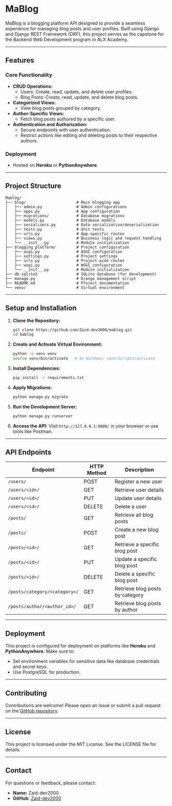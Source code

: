 # MaBlog

MaBlog is a blogging platform API designed to provide a seamless experience for managing blog posts and user profiles. Built using Django and Django REST Framework (DRF), this project serves as the capstone for the Backend Web Development program in ALX Academy.

---

## Features

### Core Functionality
- **CRUD Operations:**
  - Users: Create, read, update, and delete user profiles.
  - Blog Posts: Create, read, update, and delete blog posts.
- **Categorized Views:**
  - View blog posts grouped by category.
- **Author-Specific Views:**
  - Fetch blog posts authored by a specific user.
- **Authentication and Authorization:**
  - Secure endpoints with user authentication.
  - Restrict actions like editing and deleting posts to their respective authors.

### Deployment
- Hosted on **Heroku** or **PythonAnywhere**.

---

## Project Structure

```
Mablog/
├── blog/                      # Main blogging app
│   ├── admin.py               # Admin configurations
│   ├── apps.py                # App configuration
│   ├── migrations/            # Database migrations
│   ├── models.py              # Database models
│   ├── serializers.py         # Data serialization/deserialization
│   ├── tests.py               # Unit tests
│   ├── urls.py                # App-specific routes
│   ├── views.py               # Business logic and request handling
│   └── __init__.py            # Module initialization
├── blogging_platform/         # Project configuration
│   ├── asgi.py                # ASGI configuration
│   ├── settings.py            # Project settings
│   ├── urls.py                # Project-wide routes
│   ├── wsgi.py                # WSGI configuration
│   └── __init__.py            # Module initialization
├── db.sqlite3                 # SQLite database (for development)
├── manage.py                  # Django management script
├── README.md                  # Project documentation
└── venv/                      # Virtual environment
```

---

## Setup and Installation

1. **Clone the Repository:**
   ```bash
   git clone https://github.com/Zaid-dev2000/mablog.git
   cd mablog
   ```

2. **Create and Activate Virtual Environment:**
   ```bash
   python -m venv venv
   source venv/bin/activate   # On Windows: venv\Scripts\activate
   ```

3. **Install Dependencies:**
   ```bash
   pip install -r requirements.txt
   ```

4. **Apply Migrations:**
   ```bash
   python manage.py migrate
   ```

5. **Run the Development Server:**
   ```bash
   python manage.py runserver
   ```

6. **Access the API:**
   Visit `http://127.0.0.1:8000/` in your browser or use tools like Postman.

---

## API Endpoints

| Endpoint                  | HTTP Method | Description                          |
|---------------------------|-------------|--------------------------------------|
| `/users/`                 | POST        | Register a new user                 |
| `/users/<id>/`            | GET         | Retrieve user details               |
| `/users/<id>/`            | PUT         | Update user details                 |
| `/users/<id>/`            | DELETE      | Delete a user                       |
| `/posts/`                 | GET         | Retrieve all blog posts             |
| `/posts/`                 | POST        | Create a new blog post              |
| `/posts/<id>/`            | GET         | Retrieve a specific blog post       |
| `/posts/<id>/`            | PUT         | Update a specific blog post         |
| `/posts/<id>/`            | DELETE      | Delete a specific blog post         |
| `/posts/category/<category>/` | GET     | Retrieve blog posts by category     |
| `/posts/author/<author_id>/`  | GET     | Retrieve blog posts by author       |

---

## Deployment

This project is configured for deployment on platforms like **Heroku** and **PythonAnywhere**. Make sure to:
- Set environment variables for sensitive data like database credentials and secret keys.
- Use PostgreSQL for production.

---

## Contributing

Contributions are welcome! Please open an issue or submit a pull request on the [GitHub repository](https://github.com/Zaid-dev2000/mablog).

---

## License

This project is licensed under the MIT License. See the LICENSE file for details.

---

## Contact

For questions or feedback, please contact:
- **Name:** Zaid-dev2000
- **GitHub:** [Zaid-dev2000](https://github.com/Zaid-dev2000)
